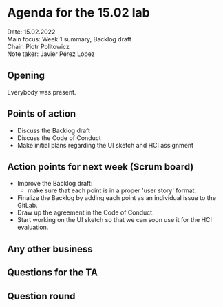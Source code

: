 # Agenda for the 15.02 lab

Date:           15.02.2022\
Main focus:     Week 1 summary, Backlog draft\
Chair:          Piotr Politowicz\
Note taker:     Javier Pérez López

## Opening
Everybody was present.

## Points of action
  - Discuss the Backlog draft
  - Discuss the Code of Conduct
  - Make initial plans regarding the UI sketch and HCI assignment

## Action points for next week (Scrum board)
  - Improve the Backlog draft:
    - make sure that each point is in a proper 'user story' format.
  - Finalize the Backlog by adding each point as an individual issue to the GitLab.
  - Draw up the agreement in the Code of Conduct.
  - Start working on the UI sketch so that we can soon use it for the HCI evaluation.

## Any other business

## Questions for the TA

## Question round